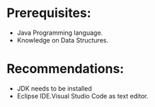 # Prerequisites:

* Java Programming language.
* Knowledge on Data Structures.

# Recommendations:

* JDK needs to be installed
* Eclipse IDE.Visual Studio Code as text editor.


